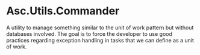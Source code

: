 # Asc.Utils.Commander
A utility to manage something similar to the unit of work pattern but without databases involved. The goal is to force the developer to use good practices regarding exception handling in tasks that we can define as a unit of work.
